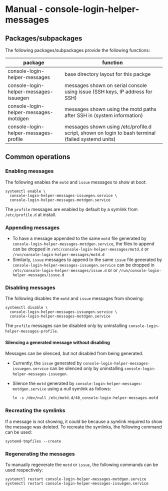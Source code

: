 # Manual - console-login-helper-messages

## Packages/subpackages

The following packages/subpackages provide the following functions:

| package                                | function |
| -------------------------------------- | --- |
| console-login-helper-messages          | base directory layout for this packge |
| console-login-helper-messages-issuegen | messages shown on serial console using issue (SSH keys, IP address for SSH) |
| console-login-helper-messages-motdgen  | messages shown using the motd paths after SSH in (system information) |
| console-login-helper-messages-profile  | messages shown using /etc/profile.d script, shown on login to bash terminal (failed systemd units) |

## Common operations

### Enabling messages

The following enables the `motd` and `issue` messages to show at boot:

```
systemctl enable \
  console-login-helper-messages-issuegen.service \
  console-login-helper-messages-motdgen.service
```

The `profile` messages are enabled by default by a symlink from `/etc/profile.d` at install.

### Appending messages

- To have a message appended to the same `motd` file generated by `console-login-helper-messages-motdgen.service`, the files to append can be dropped in `/etc/console-login-helper-messages/motd.d` or `/run/console-login-helper-messages/motd.d`
- Similarly, `issue` messages to append to the same `issue` file generated by `console-login-helper-messages-issuegen.service` can be dropped in `/etc/console-login-helper-messages/issue.d` or  or `/run/console-login-helper-messages/issue.d`

### Disabling messages

The following disables the `motd` and `issue`  messages from showing:

```
systemctl disable \
  console-login-helper-messages-issuegen.service \
  console-login-helper-messages-motdgen.service
```

The `profile` messages can be disabled only by uninstalling `console-login-helper-messages-profile`.

#### Silencing a generated message without disabling

Messages can be silenced, but not disabled from being generated.

- Currently, the `issue` generated by `console-login-helper-messages-issuegen.service` can be silenced only by uninstalling `console-login-helper-messages-issuegen`.
- Silence the `motd` generated by `console-login-helper-messages-motdgen.service` using a null symlink as follows:

    ```
    ln -s /dev/null /etc/motd.d/40_console-login-helper-messages.motd
    ```

### Recreating the symlinks

If a message is not showing, it could be because a symlink required to show the message was deleted. To recreate the symlinks, the following command can be used:

```
systemd-tmpfiles --create
```

### Regenerating the messages

To manually regenerate the `motd` or `issue`, the following commands can be used respectively:

```
systemctl restart console-login-helper-messages-motdgen.service
systemctl restart console-login-helper-messages-issuegen.service
```
